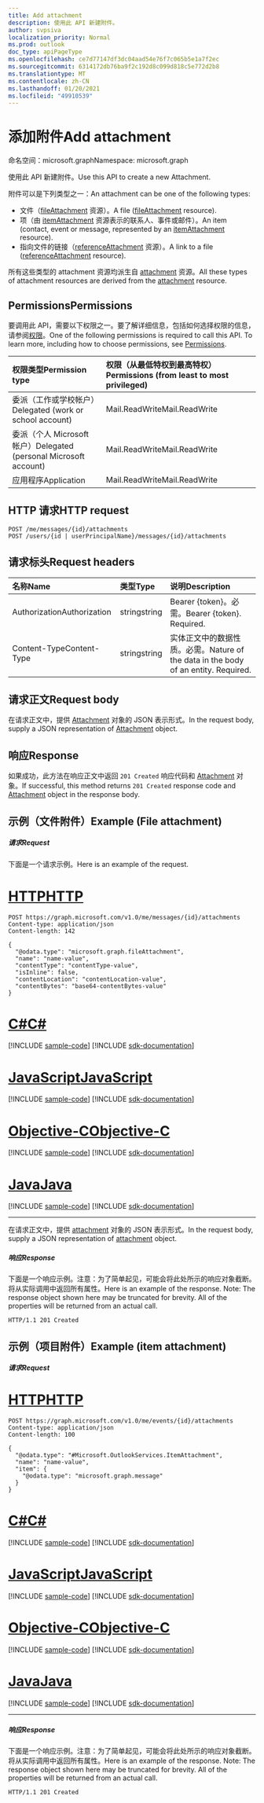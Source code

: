 ```yaml
---
title: Add attachment
description: 使用此 API 新建附件。
author: svpsiva
localization_priority: Normal
ms.prod: outlook
doc_type: apiPageType
ms.openlocfilehash: ce7d77147df3dc04aad54e76f7c065b5e1a7f2ec
ms.sourcegitcommit: 6314172db76ba9f2c192d8c099d818c5e772d2b8
ms.translationtype: MT
ms.contentlocale: zh-CN
ms.lasthandoff: 01/20/2021
ms.locfileid: "49910539"
---
```

# <a name="add-attachment"></a><span data-ttu-id="72eca-103">添加附件</span><span class="sxs-lookup"><span data-stu-id="72eca-103">Add attachment</span></span>

<span data-ttu-id="72eca-104">命名空间：microsoft.graph</span><span class="sxs-lookup"><span data-stu-id="72eca-104">Namespace: microsoft.graph</span></span>

<span data-ttu-id="72eca-105">使用此 API 新建附件。</span><span class="sxs-lookup"><span data-stu-id="72eca-105">Use this API to create a new Attachment.</span></span>

<span data-ttu-id="72eca-106">附件可以是下列类型之一：</span><span class="sxs-lookup"><span data-stu-id="72eca-106">An attachment can be one of the following types:</span></span>

* <span data-ttu-id="72eca-107">文件（[fileAttachment](../resources/fileattachment.md) 资源）。</span><span class="sxs-lookup"><span data-stu-id="72eca-107">A file ([fileAttachment](../resources/fileattachment.md) resource).</span></span>
* <span data-ttu-id="72eca-108">项（由 [itemAttachment](../resources/itemattachment.md) 资源表示的联系人、事件或邮件）。</span><span class="sxs-lookup"><span data-stu-id="72eca-108">An item (contact, event or message, represented by an [itemAttachment](../resources/itemattachment.md) resource).</span></span>
* <span data-ttu-id="72eca-109">指向文件的链接（[referenceAttachment](../resources/referenceattachment.md) 资源）。</span><span class="sxs-lookup"><span data-stu-id="72eca-109">A link to a file ([referenceAttachment](../resources/referenceattachment.md) resource).</span></span>

<span data-ttu-id="72eca-110">所有这些类型的 attachment 资源均派生自 [attachment](../resources/attachment.md) 资源。</span><span class="sxs-lookup"><span data-stu-id="72eca-110">All these types of attachment resources are derived from the [attachment](../resources/attachment.md) resource.</span></span> 

## <a name="permissions"></a><span data-ttu-id="72eca-111">Permissions</span><span class="sxs-lookup"><span data-stu-id="72eca-111">Permissions</span></span>
<span data-ttu-id="72eca-p101">要调用此 API，需要以下权限之一。要了解详细信息，包括如何选择权限的信息，请参阅[权限](/graph/permissions-reference)。</span><span class="sxs-lookup"><span data-stu-id="72eca-p101">One of the following permissions is required to call this API. To learn more, including how to choose permissions, see [Permissions](/graph/permissions-reference).</span></span>

|<span data-ttu-id="72eca-114">权限类型</span><span class="sxs-lookup"><span data-stu-id="72eca-114">Permission type</span></span>      | <span data-ttu-id="72eca-115">权限（从最低特权到最高特权）</span><span class="sxs-lookup"><span data-stu-id="72eca-115">Permissions (from least to most privileged)</span></span>              |
|:--------------------|:---------------------------------------------------------|
|<span data-ttu-id="72eca-116">委派（工作或学校帐户）</span><span class="sxs-lookup"><span data-stu-id="72eca-116">Delegated (work or school account)</span></span> | <span data-ttu-id="72eca-117">Mail.ReadWrite</span><span class="sxs-lookup"><span data-stu-id="72eca-117">Mail.ReadWrite</span></span>    |
|<span data-ttu-id="72eca-118">委派（个人 Microsoft 帐户）</span><span class="sxs-lookup"><span data-stu-id="72eca-118">Delegated (personal Microsoft account)</span></span> | <span data-ttu-id="72eca-119">Mail.ReadWrite</span><span class="sxs-lookup"><span data-stu-id="72eca-119">Mail.ReadWrite</span></span>    |
|<span data-ttu-id="72eca-120">应用程序</span><span class="sxs-lookup"><span data-stu-id="72eca-120">Application</span></span> | <span data-ttu-id="72eca-121">Mail.ReadWrite</span><span class="sxs-lookup"><span data-stu-id="72eca-121">Mail.ReadWrite</span></span> |

## <a name="http-request"></a><span data-ttu-id="72eca-122">HTTP 请求</span><span class="sxs-lookup"><span data-stu-id="72eca-122">HTTP request</span></span>
<!-- { "blockType": "ignored" } -->
```http
POST /me/messages/{id}/attachments
POST /users/{id | userPrincipalName}/messages/{id}/attachments
```
## <a name="request-headers"></a><span data-ttu-id="72eca-123">请求标头</span><span class="sxs-lookup"><span data-stu-id="72eca-123">Request headers</span></span>
| <span data-ttu-id="72eca-124">名称</span><span class="sxs-lookup"><span data-stu-id="72eca-124">Name</span></span>       | <span data-ttu-id="72eca-125">类型</span><span class="sxs-lookup"><span data-stu-id="72eca-125">Type</span></span> | <span data-ttu-id="72eca-126">说明</span><span class="sxs-lookup"><span data-stu-id="72eca-126">Description</span></span>|
|:---------------|:--------|:----------|
| <span data-ttu-id="72eca-127">Authorization</span><span class="sxs-lookup"><span data-stu-id="72eca-127">Authorization</span></span>  | <span data-ttu-id="72eca-128">string</span><span class="sxs-lookup"><span data-stu-id="72eca-128">string</span></span>  | <span data-ttu-id="72eca-p102">Bearer {token}。必需。</span><span class="sxs-lookup"><span data-stu-id="72eca-p102">Bearer {token}. Required.</span></span> |
| <span data-ttu-id="72eca-131">Content-Type</span><span class="sxs-lookup"><span data-stu-id="72eca-131">Content-Type</span></span> | <span data-ttu-id="72eca-132">string</span><span class="sxs-lookup"><span data-stu-id="72eca-132">string</span></span>  | <span data-ttu-id="72eca-p103">实体正文中的数据性质。必需。</span><span class="sxs-lookup"><span data-stu-id="72eca-p103">Nature of the data in the body of an entity. Required.</span></span> |

## <a name="request-body"></a><span data-ttu-id="72eca-135">请求正文</span><span class="sxs-lookup"><span data-stu-id="72eca-135">Request body</span></span>
<span data-ttu-id="72eca-136">在请求正文中，提供 [Attachment](../resources/attachment.md) 对象的 JSON 表示形式。</span><span class="sxs-lookup"><span data-stu-id="72eca-136">In the request body, supply a JSON representation of [Attachment](../resources/attachment.md) object.</span></span>

## <a name="response"></a><span data-ttu-id="72eca-137">响应</span><span class="sxs-lookup"><span data-stu-id="72eca-137">Response</span></span>

<span data-ttu-id="72eca-138">如果成功，此方法在响应正文中返回 `201 Created` 响应代码和 [Attachment](../resources/attachment.md) 对象。</span><span class="sxs-lookup"><span data-stu-id="72eca-138">If successful, this method returns `201 Created` response code and [Attachment](../resources/attachment.md) object in the response body.</span></span>

## <a name="example-file-attachment"></a><span data-ttu-id="72eca-139">示例（文件附件）</span><span class="sxs-lookup"><span data-stu-id="72eca-139">Example (File attachment)</span></span>
##### <a name="request"></a><span data-ttu-id="72eca-140">请求</span><span class="sxs-lookup"><span data-stu-id="72eca-140">Request</span></span>
<span data-ttu-id="72eca-141">下面是一个请求示例。</span><span class="sxs-lookup"><span data-stu-id="72eca-141">Here is an example of the request.</span></span>

# <a name="http"></a>[<span data-ttu-id="72eca-142">HTTP</span><span class="sxs-lookup"><span data-stu-id="72eca-142">HTTP</span></span>](#tab/http)
<!-- {
  "blockType": "request",
  "name": "create_file_attachment_from_eventmessage"
}-->
```http
POST https://graph.microsoft.com/v1.0/me/messages/{id}/attachments
Content-type: application/json
Content-length: 142

{
  "@odata.type": "microsoft.graph.fileAttachment",
  "name": "name-value",
  "contentType": "contentType-value",
  "isInline": false,
  "contentLocation": "contentLocation-value",
  "contentBytes": "base64-contentBytes-value"
}
```
# <a name="c"></a>[<span data-ttu-id="72eca-143">C#</span><span class="sxs-lookup"><span data-stu-id="72eca-143">C#</span></span>](#tab/csharp)
[!INCLUDE [sample-code](../includes/snippets/csharp/create-file-attachment-from-eventmessage-csharp-snippets.md)]
[!INCLUDE [sdk-documentation](../includes/snippets/snippets-sdk-documentation-link.md)]

# <a name="javascript"></a>[<span data-ttu-id="72eca-144">JavaScript</span><span class="sxs-lookup"><span data-stu-id="72eca-144">JavaScript</span></span>](#tab/javascript)
[!INCLUDE [sample-code](../includes/snippets/javascript/create-file-attachment-from-eventmessage-javascript-snippets.md)]
[!INCLUDE [sdk-documentation](../includes/snippets/snippets-sdk-documentation-link.md)]

# <a name="objective-c"></a>[<span data-ttu-id="72eca-145">Objective-C</span><span class="sxs-lookup"><span data-stu-id="72eca-145">Objective-C</span></span>](#tab/objc)
[!INCLUDE [sample-code](../includes/snippets/objc/create-file-attachment-from-eventmessage-objc-snippets.md)]
[!INCLUDE [sdk-documentation](../includes/snippets/snippets-sdk-documentation-link.md)]

# <a name="java"></a>[<span data-ttu-id="72eca-146">Java</span><span class="sxs-lookup"><span data-stu-id="72eca-146">Java</span></span>](#tab/java)
[!INCLUDE [sample-code](../includes/snippets/java/create-file-attachment-from-eventmessage-java-snippets.md)]
[!INCLUDE [sdk-documentation](../includes/snippets/snippets-sdk-documentation-link.md)]

---


<span data-ttu-id="72eca-147">在请求正文中，提供 [attachment](../resources/attachment.md) 对象的 JSON 表示形式。</span><span class="sxs-lookup"><span data-stu-id="72eca-147">In the request body, supply a JSON representation of [attachment](../resources/attachment.md) object.</span></span>

##### <a name="response"></a><span data-ttu-id="72eca-148">响应</span><span class="sxs-lookup"><span data-stu-id="72eca-148">Response</span></span>
<span data-ttu-id="72eca-p104">下面是一个响应示例。注意：为了简单起见，可能会将此处所示的响应对象截断。将从实际调用中返回所有属性。</span><span class="sxs-lookup"><span data-stu-id="72eca-p104">Here is an example of the response. Note: The response object shown here may be truncated for brevity. All of the properties will be returned from an actual call.</span></span>
<!-- {
  "blockType": "response",
  "truncated": true,
  "@odata.type": "microsoft.graph.attachment"
} -->
```http
HTTP/1.1 201 Created
```

## <a name="example-item-attachment"></a><span data-ttu-id="72eca-152">示例（项目附件）</span><span class="sxs-lookup"><span data-stu-id="72eca-152">Example (item attachment)</span></span>

##### <a name="request"></a><span data-ttu-id="72eca-153">请求</span><span class="sxs-lookup"><span data-stu-id="72eca-153">Request</span></span>

# <a name="http"></a>[<span data-ttu-id="72eca-154">HTTP</span><span class="sxs-lookup"><span data-stu-id="72eca-154">HTTP</span></span>](#tab/http)
<!-- {
  "blockType": "request",
  "name": "create_item_attachment_from_eventmessage"
}-->
```http
POST https://graph.microsoft.com/v1.0/me/events/{id}/attachments
Content-type: application/json
Content-length: 100

{
  "@odata.type": "#Microsoft.OutlookServices.ItemAttachment",
  "name": "name-value",
  "item": {
    "@odata.type": "microsoft.graph.message"
  }
}
```
# <a name="c"></a>[<span data-ttu-id="72eca-155">C#</span><span class="sxs-lookup"><span data-stu-id="72eca-155">C#</span></span>](#tab/csharp)
[!INCLUDE [sample-code](../includes/snippets/csharp/create-item-attachment-from-eventmessage-csharp-snippets.md)]
[!INCLUDE [sdk-documentation](../includes/snippets/snippets-sdk-documentation-link.md)]

# <a name="javascript"></a>[<span data-ttu-id="72eca-156">JavaScript</span><span class="sxs-lookup"><span data-stu-id="72eca-156">JavaScript</span></span>](#tab/javascript)
[!INCLUDE [sample-code](../includes/snippets/javascript/create-item-attachment-from-eventmessage-javascript-snippets.md)]
[!INCLUDE [sdk-documentation](../includes/snippets/snippets-sdk-documentation-link.md)]

# <a name="objective-c"></a>[<span data-ttu-id="72eca-157">Objective-C</span><span class="sxs-lookup"><span data-stu-id="72eca-157">Objective-C</span></span>](#tab/objc)
[!INCLUDE [sample-code](../includes/snippets/objc/create-item-attachment-from-eventmessage-objc-snippets.md)]
[!INCLUDE [sdk-documentation](../includes/snippets/snippets-sdk-documentation-link.md)]

# <a name="java"></a>[<span data-ttu-id="72eca-158">Java</span><span class="sxs-lookup"><span data-stu-id="72eca-158">Java</span></span>](#tab/java)
[!INCLUDE [sample-code](../includes/snippets/java/create-item-attachment-from-eventmessage-java-snippets.md)]
[!INCLUDE [sdk-documentation](../includes/snippets/snippets-sdk-documentation-link.md)]

---


##### <a name="response"></a><span data-ttu-id="72eca-159">响应</span><span class="sxs-lookup"><span data-stu-id="72eca-159">Response</span></span>
<span data-ttu-id="72eca-p105">下面是一个响应示例。注意：为了简单起见，可能会将此处所示的响应对象截断。将从实际调用中返回所有属性。</span><span class="sxs-lookup"><span data-stu-id="72eca-p105">Here is an example of the response. Note: The response object shown here may be truncated for brevity. All of the properties will be returned from an actual call.</span></span>
<!-- {
  "blockType": "response",
  "truncated": true,
  "@odata.type": "microsoft.graph.attachment"
} -->
```http
HTTP/1.1 201 Created
```



<!-- uuid: 8fcb5dbc-d5aa-4681-8e31-b001d5168d79
2015-10-25 14:57:30 UTC -->
<!-- {
  "type": "#page.annotation",
  "description": "Create Attachment",
  "keywords": "",
  "section": "documentation",
  "tocPath": "",
  "suppressions": [
  ]
}-->

